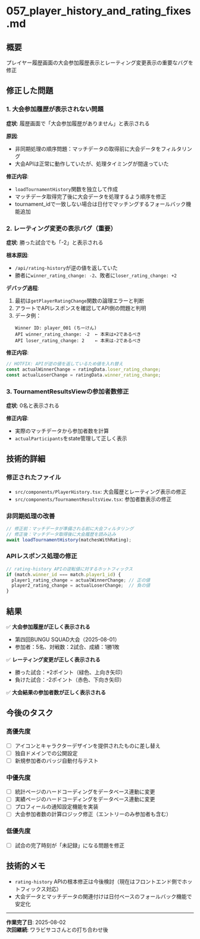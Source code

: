 # 057_player_history_and_rating_fixes.md

## 概要
プレイヤー履歴画面の大会参加履歴表示とレーティング変更表示の重要なバグを修正

## 修正した問題

### 1. 大会参加履歴が表示されない問題
**症状**: 履歴画面で「大会参加履歴がありません」と表示される

**原因**:
- 非同期処理の順序問題：マッチデータの取得前に大会データをフィルタリング
- 大会APIは正常に動作していたが、処理タイミングが間違っていた

**修正内容**:
- `loadTournamentHistory`関数を独立して作成
- マッチデータ取得完了後に大会データを処理するよう順序を修正
- tournament_idで一致しない場合は日付でマッチングするフォールバック機能追加

### 2. レーティング変更の表示バグ（重要）
**症状**: 勝った試合でも「-2」と表示される

**根本原因**:
- `/api/rating-history`が逆の値を返していた
- 勝者に`winner_rating_change: -2`、敗者に`loser_rating_change: +2`

**デバッグ過程**:
1. 最初は`getPlayerRatingChange`関数の論理エラーと判断
2. アラートでAPIレスポンスを確認してAPI側の問題と判明
3. データ例：
   ```
   Winner ID: player_001 (ちーけん)
   API winner_rating_change: -2  ← 本来は+2であるべき
   API loser_rating_change: 2    ← 本来は-2であるべき
   ```

**修正内容**:
```javascript
// HOTFIX: APIが逆の値を返しているため値を入れ替え
const actualWinnerChange = ratingData.loser_rating_change;
const actualLoserChange = ratingData.winner_rating_change;
```

### 3. TournamentResultsViewの参加者数修正
**症状**: 0名と表示される

**修正内容**:
- 実際のマッチデータから参加者数を計算
- `actualParticipants`をstate管理して正しく表示

## 技術的詳細

### 修正されたファイル
- `src/components/PlayerHistory.tsx`: 大会履歴とレーティング表示の修正
- `src/components/TournamentResultsView.tsx`: 参加者数表示の修正

### 非同期処理の改善
```javascript
// 修正前：マッチデータが準備される前に大会フィルタリング
// 修正後：マッチデータ取得後に大会履歴を読み込み
await loadTournamentHistory(matchesWithRating);
```

### APIレスポンス処理の修正
```javascript
// rating-history APIの逆転値に対するホットフィックス
if (match.winner_id === match.player1_id) {
  player1_rating_change = actualWinnerChange; // 正の値
  player2_rating_change = actualLoserChange;  // 負の値
}
```

## 結果
✅ **大会参加履歴が正しく表示される**
- 第四回BUNGU SQUAD大会（2025-08-01）
- 参加者：5名、対戦数：2試合、成績：1勝1敗

✅ **レーティング変更が正しく表示される**
- 勝った試合：+2ポイント（緑色、上向き矢印）
- 負けた試合：-2ポイント（赤色、下向き矢印）

✅ **大会結果の参加者数が正しく表示される**

## 今後のタスク

### 高優先度
- [ ] アイコンとキャラクターデザインを提供されたものに差し替え
- [ ] 独自ドメインでの公開設定
- [ ] 新規参加者のバッジ自動付与テスト

### 中優先度  
- [ ] 統計ページのハードコーディングをデータベース連動に変更
- [ ] 実績ページのハードコーディングをデータベース連動に変更
- [ ] プロフィールの通知設定機能を実装
- [ ] 大会参加者数の計算ロジック修正（エントリーのみ参加者も含む）

### 低優先度
- [ ] 試合の完了時刻が「未記録」になる問題を修正

## 技術的メモ
- `rating-history` APIの根本修正は今後検討（現在はフロントエンド側でホットフィックス対応）
- 大会データとマッチデータの関連付けは日付ベースのフォールバック機能で安定化

---
**作業完了日**: 2025-08-02  
**次回継続**: ワラビサコさんとの打ち合わせ後